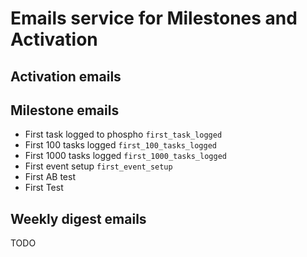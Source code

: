 # Emails service for Milestones and Activation

## Activation emails

## Milestone emails

- First task logged to phospho `first_task_logged`
- First 100 tasks logged `first_100_tasks_logged`
- First 1000 tasks logged `first_1000_tasks_logged`
- First event setup `first_event_setup`
- First AB test
- First Test

## Weekly digest emails

TODO
